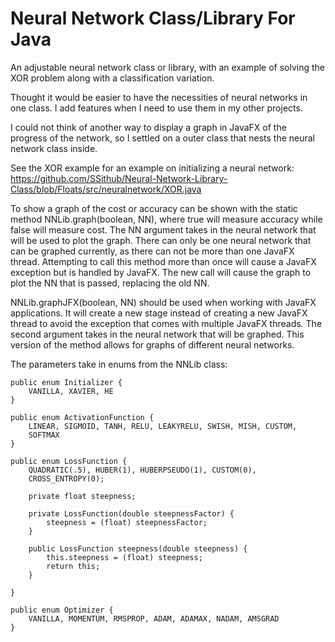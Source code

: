 # Neural Network Class/Library For Java

An adjustable neural network class or library, with an example of solving the XOR problem along with a classification variation.

Thought it would be easier to have the necessities of neural networks in one class. I add features when I need to use them in my other projects.

I could not think of another way to display a graph in JavaFX of the progress of the network, so I settled on a outer class that nests the neural network class inside.

See the XOR example for an example on initializing a neural network: https://github.com/SSithub/Neural-Network-Library-Class/blob/Floats/src/neuralnetwork/XOR.java

To show a graph of the cost or accuracy can be shown with the static method NNLib.graph(boolean, NN), where true will measure accuracy while false will measure cost. The NN argument takes in the neural network that will be used to plot the graph. There can only be one neural network that can be graphed currently, as there can not be more than one JavaFX thread. Attempting to call this method more than once will cause a JavaFX exception but is handled by JavaFX. The new call will cause the graph to plot the NN that is passed, replacing the old NN.

NNLib.graphJFX(boolean, NN) should be used when working with JavaFX applications. It will create a new stage instead of creating a new JavaFX thread to avoid the exception that comes with multiple JavaFX threads. The second argument takes in the neural network that will be graphed. This version of the method allows for graphs of different neural networks.

The parameters take in enums from the NNLib class:

    public enum Initializer {
        VANILLA, XAVIER, HE
    }

    public enum ActivationFunction {
        LINEAR, SIGMOID, TANH, RELU, LEAKYRELU, SWISH, MISH, CUSTOM,
        SOFTMAX
    }

    public enum LossFunction {
        QUADRATIC(.5), HUBER(1), HUBERPSEUDO(1), CUSTOM(0),
        CROSS_ENTROPY(0);

        private float steepness;

        private LossFunction(double steepnessFactor) {
            steepness = (float) steepnessFactor;
        }

        public LossFunction steepness(double steepness) {
            this.steepness = (float) steepness;
            return this;
        }

    }

    public enum Optimizer {
        VANILLA, MOMENTUM, RMSPROP, ADAM, ADAMAX, NADAM, AMSGRAD
    }
